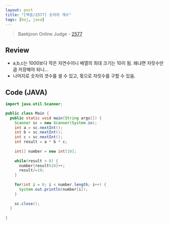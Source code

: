 ```yaml
---
layout: post
title: "[백준/2577] 숫자의 개수"
tags: [boj, java]
---
```

> Baekjoon Online Judge - [2577](https://www.acmicpc.net/problem/2577)

## Review
* a,b,c는 1000보다 작은 자연수이니 배열의 최대 크기는 10이 됨. 왜냐면 자릿수만큼 저장해야 되니...
* 나머지로 숫자의 갯수를 셀 수 있고, 몫으로 자릿수를 구할 수 있음.

## Code (JAVA)
```java
import java.util.Scanner;

public class Main {
  public static void main(String args[]) {
    Scanner sc = new Scanner(System.in);
    int a = sc.nextInt();
    int b = sc.nextInt();
    int c = sc.nextInt();
    int result = a * b * c;
    
    int[] number = new int[10];
    
    while(result > 0) {
      number[result%10]++;
      result/=10;
    }
    
    for(int i = 0; i < number.length; i++) {
      System.out.println(number[i]);
    }
    
    sc.close();
  }
  
}
```